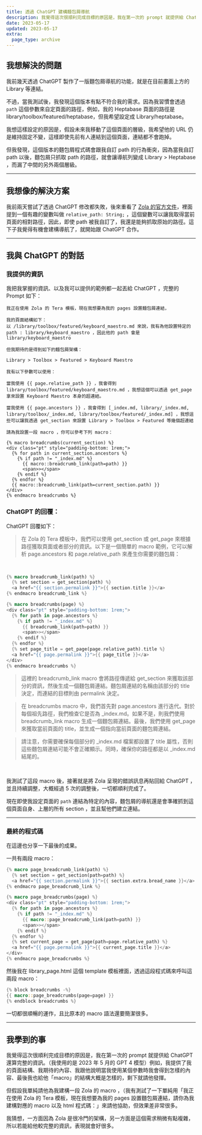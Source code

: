 ```yaml
---
title: 透過 ChatGPT 建構麵包屑導航
description: 我覺得這次很順利完成目標的原因是，我在第一次的 prompt 就提供給 ChatGPT 還算完整的資訊。（我使用的是 2023 年 5 月的 GPT 4 模型）例如，我提供了我的頁面結構、我期待的內容、我跟他說明當我使用某個參數時我會得到怎樣的內容、最後我也給他「macro」的結構大概是怎樣的，剩下就請他發揮。
date: 2023-05-17
updated: 2023-05-17
extra:
  page_type: archive
---
```


## 我想解決的問題

我前幾天透過 ChatGPT 製作了一版麵包屑導航的功能，就是在目前畫面上方的 Library 等連結。

不過，當我測試後，我發現這個版本有點不符合我的需求。因為我習慣會透過 `path` 這個參數來自定頁面的路徑，例如，我的 Heptabase 頁面的路徑是 library/toolbox/featured/heptabase，但我希望設定成 Library/heptabase。

我想這樣設定的原因是，假設未來我移動了這個頁面的層級，我希望他的 URL 仍是維持固定不變，這樣即使先前有人連結到這個頁面，連結都不會跑掉。

但我發現，這個版本的麵包屑程式碼會跟我自訂 path 的行為衝突，因為當我自訂 path 以後，麵包屑只抓取 path 的路徑，就會讓導航列變成 Library > Heptabase ，而漏了中間的另外兩個層級。

---

## 我想像的解決方案
我前兩天嘗試了透過 ChatGPT 修改都失敗，後來重看了 [Zola 的官方文件](https://www.getzola.org/documentation/templates/pages-sections/)，裡面提到一個有趣的變數叫做 `relative_path: String;` ，這個變數可以讓我取得當前頁面的相對路徑，因此，即使 path 被我自訂了，我還是能夠抓取原始的路徑。這下子我覺得有機會建構導航了，就開始跟 ChatGPT 合作。

---

## 我與 ChatGPT 的對話

### 我提供的資訊

我把我掌握的資訊、以及我可以提供的範例都一起丟給 ChatGPT ，完整的 Prompt 如下：

```
我正在使用 Zola 的 Tera 模板，現在我想要為我的 pages 設置麵包屑連結，

我的頁面結構如下：
以 /library/toolbox/featured/keyboard_maestro.md 來說，我有為他設置特定的 path : library/keyboard_maestro ，因此他的 path 會是 library/keyboard_maestro

但我期待的是得到如下的麵包屑架構：

Library > Toolbox > Featured > Keyboard Maestro

我有以下參數可以使用：

當我使用 {{ page.relative_path }} ，我會得到 library/toolbox/featured/keyboard_maestro.md ，我想這個可以透過 get_page 拿來設置 Keyboard Maestro 本身的超連結。

當我使用 {{ page.ancestors }} ，我會得到 [_index.md, library/_index.md, library/toolbox/_index.md, library/toolbox/featured/_index.md] ，我想這些可以讓我透過 get_section 來設置 Library > Toolbox > Featured 等幾個超連結

請為我設置一段 macro ，你可以參考下列 macro：

{% macro breadcrumbs(current_section) %}
<div class="pt" style="padding-bottom: 1rem;">
  {% for path in current_section.ancestors %}
    {% if path != "_index.md" %}
      {{ macro::breadcrumb_link(path=path) }}
      <span>></span>
    {% endif %}
  {% endfor %}
  {{ macro::breadcrumb_link(path=current_section.path) }}
</div>
{% endmacro breadcrumbs %}
```

### ChatGPT 的回覆：

ChatGPT 回覆如下：

> 在 Zola 的 Tera 模板中，我們可以使用 get_section 或 get_page 來根據路徑獲取頁面或者部分的資訊。以下是一個簡單的 macro 範例，它可以解析 page.ancestors 和 page.relative_path 來產生你需要的麵包屑：

<br>

```rust
{% macro breadcrumb_link(path) %}
  {% set section = get_section(path) %}
  <a href="{{ section.permalink }}">{{ section.title }}</a>
{% endmacro breadcrumb_link %}

{% macro breadcrumbs(page) %}
<div class="pt" style="padding-bottom: 1rem;">
  {% for path in page.ancestors %}
    {% if path != "_index.md" %}
      {{ breadcrumb_link(path=path) }}
      <span>></span>
    {% endif %}
  {% endfor %}
  {% set page_title = get_page(page.relative_path).title %}
  <a href="{{ page.permalink }}">{{ page_title }}</a>
</div>
{% endmacro breadcrumbs %}
```

> 這裡的 breadcrumb_link macro 會將路徑傳遞給 get_section 來獲取該部分的資訊，然後生成一個麵包屑連結。麵包屑連結的名稱由該部分的 title 決定，而連結的目標則由 permalink 決定。

> 在 breadcrumbs macro 中，我們首先對 page.ancestors 進行迭代。對於每個祖先路徑，我們檢查它是否為 _index.md。如果不是，則我們使用 breadcrumb_link macro 生成一個麵包屑連結。最後，我們使用 get_page 來獲取當前頁面的 title，並生成一個指向當前頁面的麵包屑連結。

> 請注意，你需要確保每個部分的 _index.md 檔案都設置了 title 屬性，否則這些麵包屑連結可能不會正確顯示。同時，確保你的路徑都是以 _index.md 結尾的。

<br>

我測試了這段 macro 後，接著就是將 Zola 呈現的錯誤訊息再貼回給 ChatGPT ，並且持續調整，大概經過 5 次的調整後，一切都順利完成了。

現在即使我設定頁面的 `path` 連結為特定的內容，麵包屑的導航還是會準確抓到這個頁面自身、上層的所有 section ，並且幫他們建立連結。

---

### 最終的程式碼
在這邊也分享一下最後的成果。

一共有兩段 macro：

```rust
{% macro page_breadcrumb_link(path) %}
  {% set section = get_section(path=path) %}
  <a href="{{ section.permalink }}">{{ section.extra.bread_name }}</a>
{% endmacro page_breadcrumb_link %}
```

```rust
{% macro page_breadcrumbs(page) %}
<div class="pt" style="padding-bottom: 1rem;">
  {% for path in page.ancestors %}
    {% if path != "_index.md" %}
      {{ macro::page_breadcrumb_link(path=path) }}
      <span>></span>
    {% endif %}
  {% endfor %}
  {% set current_page = get_page(path=page.relative_path) %}
  <a href="{{ page.permalink }}">{{ current_page.title }}</a>
</div>
{% endmacro page_breadcrumbs %}
```

然後我在 library_page.html 這個 template 模板裡面，透過這段程式碼來呼叫這兩段 macro：

```rust
{% block breadcrumbs -%}
{{ macro::page_breadcrumbs(page=page) }}
{% endblock breadcrumbs %}
```

一切都很順暢的運作，且比原本的 macro 語法還要簡潔很多。

---

## 我學到的事

我覺得這次很順利完成目標的原因是，我在第一次的 prompt 就提供給 ChatGPT 還算完整的資訊。（我使用的是 2023 年 5 月的 GPT 4 模型）例如，我提供了我的頁面結構、我期待的內容、我跟他說明當我使用某個參數時我會得到怎樣的內容、最後我也給他「macro」的結構大概是怎樣的，剩下就請他發揮。

但假設我單純請他為我建構一段 Zola 的 macro ，（我有測試了一下單純用「我正在使用 Zola 的 Tera 模板，現在我想要為我的 pages 設置麵包屑連結，請你為我建構對應的 macro 以及 html 程式碼：」來請他協助，但效果差非常很多。

我猜想，一方面因為 Zola 是很冷門的架構，另一方面是這個需求稍微有點複雜，所以若能給他較完整的資訊，表現就會好很多。